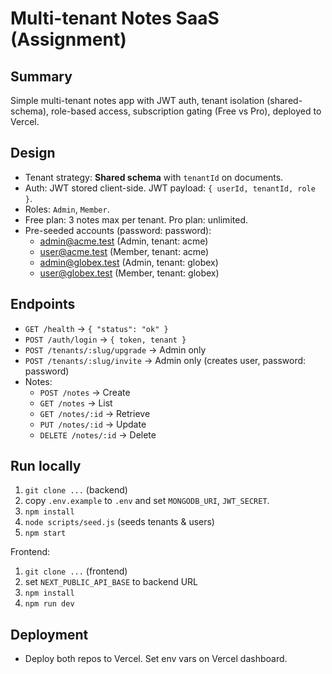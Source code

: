 # Multi-tenant Notes SaaS (Assignment)

## Summary
Simple multi-tenant notes app with JWT auth, tenant isolation (shared-schema), role-based access, subscription gating (Free vs Pro), deployed to Vercel.

## Design
- Tenant strategy: **Shared schema** with `tenantId` on documents.
- Auth: JWT stored client-side. JWT payload: `{ userId, tenantId, role }`.
- Roles: `Admin`, `Member`.
- Free plan: 3 notes max per tenant. Pro plan: unlimited.
- Pre-seeded accounts (password: password):
  - admin@acme.test (Admin, tenant: acme)
  - user@acme.test (Member, tenant: acme)
  - admin@globex.test (Admin, tenant: globex)
  - user@globex.test (Member, tenant: globex)

## Endpoints
- `GET /health` → `{ "status": "ok" }`
- `POST /auth/login` → `{ token, tenant }`
- `POST /tenants/:slug/upgrade` → Admin only
- `POST /tenants/:slug/invite` → Admin only (creates user, password: password)
- Notes:
  - `POST /notes` → Create
  - `GET /notes` → List
  - `GET /notes/:id` → Retrieve
  - `PUT /notes/:id` → Update
  - `DELETE /notes/:id` → Delete

## Run locally
1. `git clone ...` (backend)
2. copy `.env.example` to `.env` and set `MONGODB_URI`, `JWT_SECRET`.
3. `npm install`
4. `node scripts/seed.js` (seeds tenants & users)
5. `npm start`

Frontend:
1. `git clone ...` (frontend)
2. set `NEXT_PUBLIC_API_BASE` to backend URL
3. `npm install`
4. `npm run dev`

## Deployment
- Deploy both repos to Vercel. Set env vars on Vercel dashboard.
